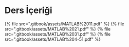 # Ders İçeriği

<!--Index-->

{% file src=".gitbook/assets/MATLAB%2011.pdf" %}
{% file src=".gitbook/assets/MATLAB%2021.pdf" %}
{% file src=".gitbook/assets/MATLAB%2031.pdf" %}
{% file src=".gitbook/assets/MATLAB%204-51.pdf" %}

<!--Index-->

